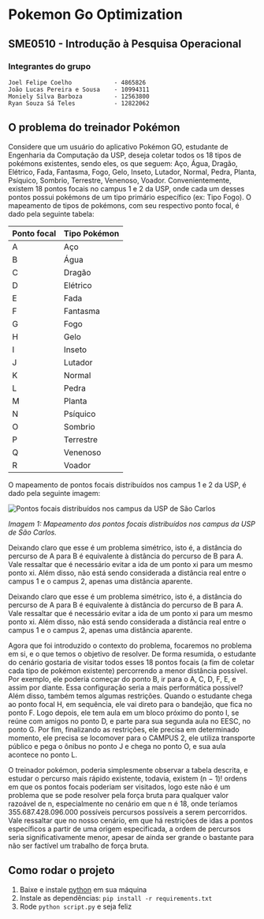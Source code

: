 # Pokemon Go Optimization

## **SME0510 - Introdução à Pesquisa Operacional**

### **Integrantes do grupo**

```text
Joel Felipe Coelho            - 4865826
João Lucas Pereira e Sousa    - 10994311
Moniely Silva Barboza         - 12563800
Ryan Souza Sá Teles           - 12822062  
```

## **O problema do treinador Pokémon**

Considere que um usuário do aplicativo Pokémon GO, estudante de Engenharia da Computação da USP, deseja coletar todos os 18 tipos de pokémons existentes, sendo eles, os que seguem: Aço, Água, Dragão, Elétrico, Fada, Fantasma, Fogo, Gelo, Inseto, Lutador, Normal, Pedra, Planta, Psíquico, Sombrio, Terrestre, Venenoso,  Voador. Convenientemente, existem 18 pontos focais no campus 1 e 2 da USP, onde cada um desses pontos possui pokémons de um tipo primário específico (ex: Tipo Fogo).
O mapeamento de tipos de pokémons, com seu respectivo ponto focal, é dado pela seguinte tabela:

|Ponto focal|Tipo Pokémon|
| - | - |
|A|Aço|
|B|Água|
|C|Dragão|
|D|Elétrico|
|E|Fada|
|F|Fantasma|
|G|Fogo|
|H|Gelo|
|I|Inseto|
|J|Lutador|
|K|Normal|
|L|Pedra|
|M|Planta|
|N|Psíquico|
|O|Sombrio|
|P|Terrestre|
|Q|Venenoso|
|R|Voador|

O mapeamento de pontos focais distribuídos nos campus 1 e 2 da USP, é dado pela seguinte imagem:

![Pontos focais distribuídos nos campus da USP de São Carlos](https://i.imgur.com/qmk5Sju.png)

*Imagem 1: Mapeamento dos pontos focais distribuídos nos campus da USP de São Carlos.*

Deixando claro que esse é um problema simétrico, isto é, a distância do percurso de A para B é equivalente à distância do percurso de B para A. Vale ressaltar que é necessário evitar a ida de um ponto xi para um mesmo ponto xi. Além disso, não está sendo considerada a distância real entre o campus 1 e o campus 2, apenas uma distância aparente.

Deixando claro que esse é um problema simétrico, isto é, a distância do percurso de A para B é equivalente à distância do percurso de B para A. Vale ressaltar que é necessário evitar a ida de um ponto xi para um mesmo ponto xi. Além disso, não está sendo considerada a distância real entre o campus 1 e o campus 2, apenas uma distância aparente.

Agora que foi introduzido o contexto do problema, focaremos no problema em si, e o que temos o objetivo de resolver. De forma resumida, o estudante do cenário gostaria de visitar todos esses 18 pontos focais (a fim de coletar cada tipo de pokémon existente) percorrendo a menor distância possível. Por exemplo, ele poderia começar do ponto B, ir para o A, C, D, F, E, e assim por diante. Essa configuração seria a mais performática possível? Além disso, também temos algumas restrições. Quando o estudante chega ao ponto focal H, em sequência, ele vai direto para o bandejão, que fica no ponto F. Logo depois, ele tem aula em um bloco próximo do ponto I, se reúne com amigos no ponto D, e parte para sua segunda aula no EESC, no ponto G. Por fim, finalizando as restrições, ele precisa em determinado momento, ele precisa se locomover para o CAMPUS 2, ele utiliza transporte público e pega o ônibus no ponto J e chega no ponto O, e sua aula acontece no ponto L. 

O treinador pokémon, poderia simplesmente observar a tabela descrita, e estudar o percurso mais rápido existente, todavia, existem (n − 1)! ordens em que os pontos focais poderiam ser visitados, logo este não é um problema que se pode resolver pela força bruta para qualquer valor razoável de n, especialmente no cenário em que n é 18, onde teríamos 355.687.428.096.000 possíveis percursos possíveis a serem percorridos. Vale ressaltar que no nosso cenário, em que há restrições de idas a pontos específicos a partir de uma origem especificada, a ordem de percursos seria significativamente menor, apesar de ainda ser grande o bastante para não ser factível um trabalho de força bruta.


## **Como rodar o projeto**

1. Baixe e instale [python](https://www.python.org/) em sua máquina
2. Instale as dependências: `pip install -r requirements.txt`
3. Rode  `python script.py` e seja feliz
